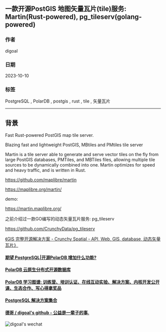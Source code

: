 ## 一款开源PostGIS 地图矢量瓦片(tile)服务: Martin(Rust-powered), pg_tileserv(golang-powered)  
                                                               
### 作者                                                               
digoal                                                               
                                                               
### 日期                                                               
2023-10-10                                                             
                                                               
### 标签                                                               
PostgreSQL , PolarDB , postgis , rust , tile , 矢量瓦片         
                                                               
----                                                               
                                                               
## 背景  
Fast Rust-powered PostGIS map tile server.  
  
Blazing fast and lightweight PostGIS, MBtiles and PMtiles tile server  
  
Martin is a tile server able to generate and serve vector tiles on the fly from large PostGIS databases, PMTiles, and MBTiles files, allowing multiple tile sources to be dynamically combined into one. Martin optimizes for speed and heavy traffic, and is written in Rust.  
  
  
https://github.com/maplibre/martin  
  
  
https://maplibre.org/martin/  
  
demo:  
  
https://martin.maplibre.org/  
    
之前介绍过一款GO编写的动态矢量瓦片服务: pg_tileserv  
  
https://github.com/CrunchyData/pg_tileserv  
  
[《GIS 完整开源解决方案 - Crunchy Spatial - API, Web, GIS, database, 动态矢量瓦片》](../202003/20200320_04.md)    
  
  
  
#### [期望 PostgreSQL|开源PolarDB 增加什么功能?](https://github.com/digoal/blog/issues/76 "269ac3d1c492e938c0191101c7238216")
  
  
#### [PolarDB 云原生分布式开源数据库](https://github.com/ApsaraDB "57258f76c37864c6e6d23383d05714ea")
  
  
#### [PolarDB 学习图谱: 训练营、培训认证、在线互动实验、解决方案、内核开发公开课、生态合作、写心得拿奖品](https://www.aliyun.com/database/openpolardb/activity "8642f60e04ed0c814bf9cb9677976bd4")
  
  
#### [PostgreSQL 解决方案集合](../201706/20170601_02.md "40cff096e9ed7122c512b35d8561d9c8")
  
  
#### [德哥 / digoal's github - 公益是一辈子的事.](https://github.com/digoal/blog/blob/master/README.md "22709685feb7cab07d30f30387f0a9ae")
  
  
![digoal's wechat](../pic/digoal_weixin.jpg "f7ad92eeba24523fd47a6e1a0e691b59")
  
